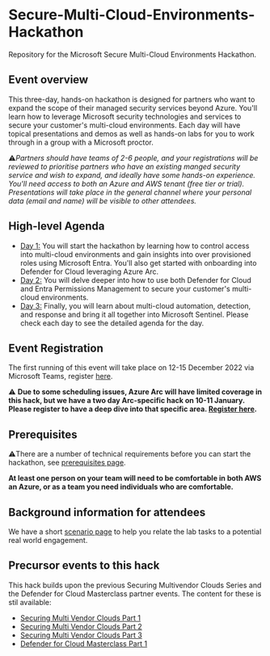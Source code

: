 # Secure-Multi-Cloud-Environments-Hackathon
Repository for the Microsoft Secure Multi-Cloud Environments Hackathon.

## Event overview
This three-day, hands-on hackathon is designed for partners who want to expand the scope of their managed security services beyond Azure. You'll learn how to 
leverage Microsoft security technologies and services to secure your customer's multi-cloud environments. Each day will have topical presentations and demos as well as hands-on labs for you to work through in a group with a Microsoft proctor.

:warning:*Partners should have teams of 2-6 people, and your registrations will be reviewed to prioritise partners who have an existing manged security service and wish to expand, and ideally have some hands-on experience. You'll need access to both an Azure and AWS tenant (free tier or trial).  Presentations will take place in the general channel where your personal data (email and name) will be visible to other attendees.*

## High-level Agenda
 - [Day 1:](/Day1.md) You will start the hackathon by learning how to control access into multi-cloud environments and gain insights into over provisioned roles using Microsoft Entra. You'll also get started with onboarding into Defender for Cloud leveraging Azure Arc.
 - [Day 2:](/Day2.md) You will delve deeper into how to use both Defender for Cloud and Entra Permissions Management to secure your customer's multi-cloud environments.
 - [Day 3:](/Day3.md) Finally, you will learn about multi-cloud automation, detection, and response and bring it all together into Microsoft Sentinel.
Please check each day to see the detailed agenda for the day.

## Event Registration
The first running of this event will take place on 12-15 December 2022 via Microsoft Teams, register [here](https://aka.ms/MultiCloudSecurityHackathon-Regp).

:warning: **Due to some scheduling issues, Azure Arc will have limited coverage in this hack, but we have a two day Arc-specific hack on 10-11 January. Please register to have a deep dive into that specific area. [Register here](https://aka.ms/azurearcpartnerhack).**

## Prerequisites
:warning:There are a number of technical requirements before you can start the hackathon, see [prerequisites page](Prerequisites.md).

**At least one person on your team will need to be comfortable in both AWS an Azure, or as a team you need individuals who are comfortable.**

## Background information for attendees
We have a short [scenario page](Scenario.md) to help you relate the lab tasks to a potential real world engagement.

## Precursor events to this hack
This hack builds upon the previous Securing Multivendor Clouds Series and the Defender for Cloud Masterclass partner events. The content for these is stil available:
 - [Securing Multi Vendor Clouds Part 1](https://github.com/LuciBlanchardMSFT/SecuringMultiVendorClouds)
 - [Securing Multi Vendor Clouds Part 2](https://github.com/ActualCassandra/SecuringMultiVendorCloudsPart2)
 - [Securing Multi Vendor Clouds Part 3](https://github.com/ActualCassandra/SecuringMultiVendorCloudsPart3)
 - [Defender for Cloud Masterclass Part 1](https://github.com/ActualCassandra/MDCMasterclass)


